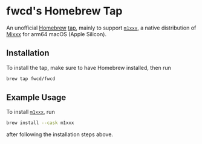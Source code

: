 # fwcd's Homebrew Tap

An unofficial [Homebrew](https://brew.sh/) [tap](https://docs.brew.sh/Taps), mainly to support [`m1xxx`](https://github.com/fwcd/m1xxx), a native distribution of [Mixxx](https://mixxx.org/) for arm64 macOS (Apple Silicon).

## Installation

To install the tap, make sure to have Homebrew installed, then run

```sh
brew tap fwcd/fwcd
```

## Example Usage

To install [`m1xxx`](https://github.com/fwcd/m1xxx), run

```sh
brew install --cask m1xxx
```

after following the installation steps above.
